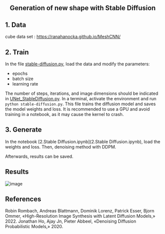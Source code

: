 <div align="center">
  <h2>Generation of new shape with Stable Diffusion</h2>
</div>

## 1. Data
cube data set : https://ranahanocka.github.io/MeshCNN/

## 2. Train
In the file [stable-diffusion.py](stable-diffusion.py), load the data and modify the parameters:
- epochs
- batch size
- learning rate  

The number of steps, iterations, and image dimensions should be indicated in [UNet_StableDiffusion.py](UNet_StableDiffusion.py).
In a terminal, activate the environment and run ```python stable-diffusion.py```. This file trains the diffusion model and saves the model weights and loss.
It is recommended to use a GPU and avoid training in a notebook, as it may cause the kernel to crash.

## 3. Generate
In the notebook [2.Stable Diffusion.ipynb](2.Stable Diffusion.ipynb), load the weights and loss. Then, denoising method with DDPM.

Afterwards, results can be saved.

## Results
![image](https://github.com/ElisePel/Stable-Diffusion/assets/98736513/abb8192c-08f5-42c4-85e1-f09fcac0d152)


## References
Robin Rombach, Andreas Blattmann, Dominik Lorenz, Patrick Esser, Bjorn Ommer, «High-Resolution Image Synthesis with Latent Diffusion Models,» 2022.
Jonathan Ho, Ajay Jn, Pieter Abbeel, «Denoising Diffusion Probabilistic Models,» 2020.
